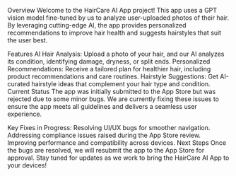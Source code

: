 Overview
Welcome to the HairCare AI App project! This app uses a GPT vision model fine-tuned by us to analyze user-uploaded photos of their hair. By leveraging cutting-edge AI, the app provides personalized recommendations to improve hair health and suggests hairstyles that suit the user best.

Features
AI Hair Analysis: Upload a photo of your hair, and our AI analyzes its condition, identifying damage, dryness, or split ends.
Personalized Recommendations: Receive a tailored plan for healthier hair, including product recommendations and care routines.
Hairstyle Suggestions: Get AI-curated hairstyle ideas that complement your hair type and condition.
Current Status
The app was initially submitted to the App Store but was rejected due to some minor bugs. We are currently fixing these issues to ensure the app meets all guidelines and delivers a seamless user experience.

Key Fixes in Progress:
Resolving UI/UX bugs for smoother navigation.
Addressing compliance issues raised during the App Store review.
Improving performance and compatibility across devices.
Next Steps
Once the bugs are resolved, we will resubmit the app to the App Store for approval. Stay tuned for updates as we work to bring the HairCare AI App to your devices!
